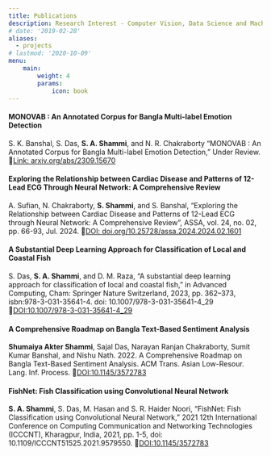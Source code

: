 ```yaml
---
title: Publications
description: Research Interest - Computer Vision, Data Science and Machine Learning, Natural Language Processing (NLP), Biomedical Science, Artificial Intelligence (AI).
# date: '2019-02-28'
aliases:
  - projects
# lastmod: '2020-10-09'
menu:
    main: 
        weight: 4
        params:
            icon: book
---
```

#### MONOVAB : An Annotated Corpus for Bangla Multi-label Emotion Detection

S. K. Banshal, S. Das, <b>S. A. Shammi</b>, and N. R. Chakraborty “MONOVAB : An Annotated Corpus for Bangla Multi-label Emotion Detection,” Under Review. 🔗[Link: arxiv.org/abs/2309.15670](https://arxiv.org/abs/2309.15670)

#### Exploring the Relationship between Cardiac Disease and Patterns of 12-Lead ECG Through Neural Network: A Comprehensive Review 

A. Sufian, N. Chakraborty, <b>S. Shammi</b>, and S. Banshal, “Exploring the Relationship between Cardiac Disease and Patterns of 12-Lead ECG through Neural Network: A Comprehensive Review”, ASSA, vol. 24, no. 02, pp. 66-93, Jul. 2024. 🔗[DOI: doi.org/10.25728/assa.2024.2024.02.1601](https://doi.org/10.25728/assa.2024.2024.02.1601)

#### A Substantial Deep Learning Approach for Classification of Local and Coastal Fish  

S. Das, <b>S. A. Shammi</b>, and D. M. Raza, “A substantial deep learning approach for classification of local and coastal fish,” in Advanced Computing, Cham: Springer Nature Switzerland, 2023, pp. 362–373, isbn:978-3-031-35641-4. doi: 10.1007/978-3-031-35641-4_29 🔗[DOI:10.1007/978-3-031-35641-4_29](https://doi.org/10.1007/978-3-031-35641-4_29)


#### A Comprehensive Roadmap on Bangla Text-Based Sentiment Analysis  

<b>Shumaiya Akter Shammi</b>, Sajal Das, Narayan Ranjan Chakraborty, Sumit Kumar Banshal, and Nishu Nath. 2022. A Comprehensive Roadmap on Bangla Text-Based Sentiment Analysis. ACM Trans. Asian Low-Resour. Lang. Inf. Process. 🔗[DOI:10.1145/3572783](https://dl.acm.org/doi/10.1145/3572783)

#### FishNet: Fish Classification using Convolutional Neural Network  

<b>S. A. Shammi</b>, S. Das, M. Hasan and S. R. Haider Noori, “FishNet: Fish Classification using Convolutional Neural Network,” 2021 12th International Conference on Computing Communication and Networking Technologies (ICCCNT), Kharagpur, India, 2021, pp. 1-5, doi: 10.1109/ICCCNT51525.2021.9579550. 🔗[DOI:10.1145/3572783](https://ieeexplore.ieee.org/document/9579550)
